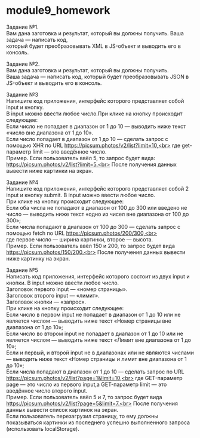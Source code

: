 # module9_homework
Задание №1.<br>
Вам дана заготовка и результат, который вы должны получить. Ваша задача — написать код,<br>
который будет преобразовывать XML в JS-объект и выводить его в консоль.<br>

Задание №2.<br>
Вам дана заготовка и результат, который вы должны получить.<br>
Ваша задача — написать код, который будет преобразовывать JSON в JS-объект и выводить его в консоль.<br>

Задание №3<br>
Напишите код приложения, интерфейс которого представляет собой input и кнопку.<br>
В input можно ввести любое число.При клике на кнопку происходит следующее:<br>
Если число не попадает в диапазон от 1 до 10 — выводить ниже текст «число вне диапазона от 1 до 10».<br>
Если число попадает в диапазон от 1 до 10 — сделать запрос c помощью XHR по URL https://picsum.photos/v2/list?limit=10,<br>
где get-параметр limit — это введённое число.<br>
Пример. Если пользователь ввёл 5, то запрос будет вида: https://picsum.photos/v2/list?limit=5.<br>
После получения данных вывести ниже картинки на экран.<br>

Задание №4<br>
Напишите код приложения, интерфейс которого представляет собой 2 input и кнопку submit. В input можно ввести любое число.<br>
При клике на кнопку происходит следующее:<br>
Если оба числа не попадают в диапазон от 100 до 300 или введено не число — выводить ниже текст «одно из чисел вне диапазона от 100 до 300»;<br>
Если числа попадают в диапазон от 100 до 300 — сделать запрос c помощью fetch по URL https://picsum.photos/200/300,<br><br>
где первое число — ширина картинки, второе — высота.<br>
Пример. Если пользователь ввёл 150 и 200, то запрос будет вида https://picsum.photos/150/200.<br>
После получения данных вывести ниже картинку на экран.<br>

Задание №5<br>
Написать код приложения, интерфейс которого состоит из двух input и кнопки. В input можно ввести любое число.<br>
Заголовок первого input — «номер страницы».<br>
Заголовок второго input — «лимит».<br>
Заголовок кнопки — «запрос».<br>
При клике на кнопку происходит следующее:<br>
Если число в первом input не попадает в диапазон от 1 до 10 или не является числом — выводить ниже текст «Номер страницы вне диапазона от 1 до 10»;<br>
Если число во втором input не попадает в диапазон от 1 до 10 или не является числом — выводить ниже текст «Лимит вне диапазона от 1 до 10»;<br>
Если и первый, и второй input не в диапазонах или не являются числами — выводить ниже текст «Номер страницы и лимит вне диапазона от 1 до 10»;<br>
Если числа попадают в диапазон от 1 до 10 — сделать запрос по URL https://picsum.photos/v2/list?page=1&limit=10,<br>
где GET-параметр page — это число из первого input,а GET-параметр limit — это введённое число второго input.<br>
Пример. Если пользователь ввёл 5 и 7, то запрос будет вида https://picsum.photos/v2/list?page=5&limit=7.<br>
После получения данных вывести список картинок на экран.<br>
Если пользователь перезагрузил страницу, то ему должны показываться картинки из последнего успешно выполненного запроса (использовать localStorage).
